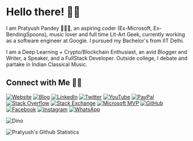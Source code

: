 # Hello there! 👋🏻

I am Pratyush Pandey 🙋🏻‍♂️, an aspiring coder (Ex-Microsoft, Ex-BendingSpoons), music lover and full time Lit-Art Geek, currently working as a software engineer at Google. I pursued my Bachelor's from IIT Delhi.

I am a Deep Learning + Crypto/Blockchain Enthusiast, an avid Blogger and Writer, a Speaker, and a FullStack Developer. Outside college, I debate and partake in Indian Classical Music.

## Connect with Me 🤝🏻

[![Website](https://raw.githubusercontent.com/Yashpandey4/Yashpandey4/master/soc/ws.svg)](https://Yashpandey4.github.io/) [![Blog](https://raw.githubusercontent.com/Yashpandey4/Yashpandey4/master/soc/bl.svg)](https://Yashpandey4.github.io/blog) [![LinkedIn](https://raw.githubusercontent.com/Yashpandey4/Yashpandey4/master/soc/li.svg)](https://www.linkedin.com/in/pratyushpandey4/) [![Twitter](https://raw.githubusercontent.com/Yashpandey4/Yashpandey4/master/soc/tw.svg)](https://twitter.com/Pratyuush99) [![YouTube](https://raw.githubusercontent.com/Yashpandey4/Yashpandey4/master/soc/yt.svg)](https://www.youtube.com/channel/UClUCI6TLnfHb4aS_QOt6ovg) [![PayPal](https://raw.githubusercontent.com/Yashpandey4/Yashpandey4/master/soc/pp.svg)](https://www.paypal.me/pratyuush99)[![Stack Overflow](https://raw.githubusercontent.com/Yashpandey4/Yashpandey4/master/soc/so.svg)](https://stackoverflow.com/users/11572840/pratyush-pandey) [![Stack Exchange](https://raw.githubusercontent.com/Yashpandey4/Yashpandey4/master/soc/se.svg)](https://stackexchange.com/) [![Microsoft MVP](https://raw.githubusercontent.com/Yashpandey4/Yashpandey4/master/soc/ms.svg)](https://mvp.microsoft.com/en-us/) [![GitHub](https://raw.githubusercontent.com/Yashpandey4/Yashpandey4/master/soc/gh.svg)](https://github.com/Yashpandey4) [![Facebook](https://raw.githubusercontent.com/Yashpandey4/Yashpandey4/master/soc/fb.svg)](https://facebook.com/yashpandey4) [![Instagram](https://raw.githubusercontent.com/Yashpandey4/Yashpandey4/master/soc/ig.svg)](https://www.instagram.com/pratyuush99/) [![WhatsApp](https://raw.githubusercontent.com/Yashpandey4/Yashpandey4/master/soc/wa.svg)](https://wa.me/)

![Dino](https://raw.githubusercontent.com/Yashpandey4/Yashpandey4/master/dino.gif)

![Pratyush's Github Statistics](https://github-readme-stats.vercel.app/api?username=yashpandey4&show_icons=true)
